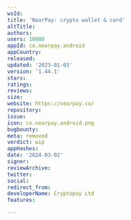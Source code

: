 ```yaml
---
wsId: 
title: 'NearPay: crypto wallet & card'
altTitle: 
authors: 
users: 10000
appId: co.nearpay.android
appCountry: 
released: 
updated: '2023-01-03'
version: '1.44.1'
stars: 
ratings: 
reviews: 
size: 
website: https://nearpay.co/
repository: 
issue: 
icon: co.nearpay.android.png
bugbounty: 
meta: removed
verdict: wip
appHashes: 
date: '2024-03-02'
signer: 
reviewArchive: 
twitter: 
social: 
redirect_from: 
developerName: Cryptopay Ltd
features: 

---
```


